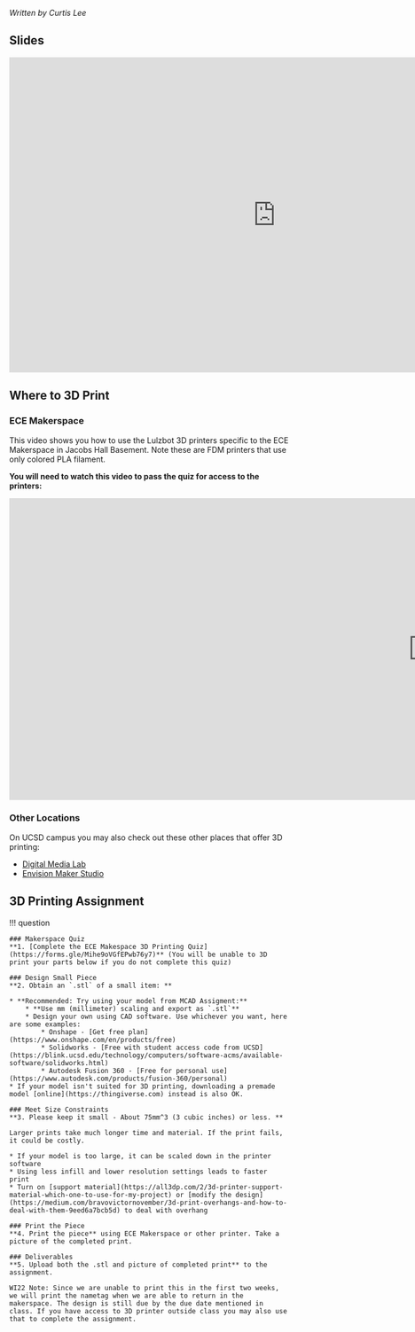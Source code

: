 _Written by Curtis Lee_

## Slides

<iframe src="https://docs.google.com/presentation/d/e/2PACX-1vTT1U2mJFrroSXw-kwE5Y5HDk0FDmJatFcx6bg5O8_FLnAnwJi5MTS9yDv0RMmR932Wgso8sFEeP7Fk/embed?start=false&loop=false&delayms=3000" frameborder="0" width="960" height="569" allowfullscreen="true" mozallowfullscreen="true" webkitallowfullscreen="true"></iframe>

## Where to 3D Print
### ECE Makerspace

This video shows you how to use the Lulzbot 3D printers specific to the ECE Makerspace in Jacobs Hall Basement. Note these are FDM printers that use only colored PLA filament.

**You will need to watch this video to pass the quiz for access to the printers:**

<iframe width="1520" height="545" src="https://www.youtube.com/embed/xEPgiGduixg" title="YouTube video player" frameborder="0" allow="accelerometer; autoplay; clipboard-write; encrypted-media; gyroscope; picture-in-picture" allowfullscreen></iframe>

### Other Locations

On UCSD campus you may also check out these other places that offer 3D printing: 

* [Digital Media Lab](https://library.ucsd.edu/computing-and-technology/digital-media-lab)
* [Envision Maker Studio](https://jacobsschool.ucsd.edu/envision)

## 3D Printing Assignment

!!! question

    ### Makerspace Quiz
    **1. [Complete the ECE Makespace 3D Printing Quiz](https://forms.gle/Mihe9oVGfEPwb76y7)** (You will be unable to 3D print your parts below if you do not complete this quiz)

    ### Design Small Piece
    **2. Obtain an `.stl` of a small item: ** 

    * **Recommended: Try using your model from MCAD Assigment:**
        * **Use mm (millimeter) scaling and export as `.stl`**
        * Design your own using CAD software. Use whichever you want, here are some examples:
            * Onshape - [Get free plan](https://www.onshape.com/en/products/free)
            * Solidworks - [Free with student access code from UCSD](https://blink.ucsd.edu/technology/computers/software-acms/available-software/solidworks.html)
            * Autodesk Fusion 360 - [Free for personal use](https://www.autodesk.com/products/fusion-360/personal)
    * If your model isn't suited for 3D printing, downloading a premade model [online](https://thingiverse.com) instead is also OK.

    ### Meet Size Constraints
    **3. Please keep it small - About 75mm^3 (3 cubic inches) or less. ** 
    
    Larger prints take much longer time and material. If the print fails, it could be costly. 

    * If your model is too large, it can be scaled down in the printer software
    * Using less infill and lower resolution settings leads to faster print
    * Turn on [support material](https://all3dp.com/2/3d-printer-support-material-which-one-to-use-for-my-project) or [modify the design](https://medium.com/bravovictornovember/3d-print-overhangs-and-how-to-deal-with-them-9eed6a7bcb5d) to deal with overhang

    ### Print the Piece
    **4. Print the piece** using ECE Makerspace or other printer. Take a picture of the completed print.
    
    ### Deliverables
    **5. Upload both the .stl and picture of completed print** to the assignment.

    WI22 Note: Since we are unable to print this in the first two weeks, we will print the nametag when we are able to return in the makerspace. The design is still due by the due date mentioned in class. If you have access to 3D printer outside class you may also use that to complete the assignment.